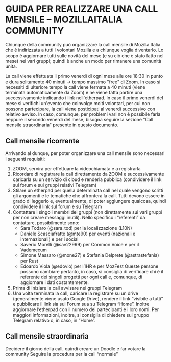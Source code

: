 # GUIDA PER REALIZZARE UNA CALL MENSILE – MOZILLAITALIA COMMUNITY

Chiunque della community può organizzare la call mensile di Mozilla Italia che è indirizzata a tutti I volontari Mozilla e a chiunque voglia diventarlo.
Lo scopo è aggiornare tutti sulle novità del mese (e su ciò che è stato fatto nel mese) nei vari gruppi; quindi è anche un modo per rimanere una comunità unita.

La call viene effettuata il primo venerdì di ogni mese alle ore 18:30 in punto e dura solitamente 40 minuti -> tempo massimo "free" di Zoom. In caso si necessiti di ulteriore tempo la call viene fermata a 40 minuti (viene terminata automaticamente da Zoom) e ne viene fatta partire una successivamente indicando i link nell'etherpad.
In caso il primo venerdì del mese si verifichi un'evento che coinvolge molti volontari, per cui non possono partecipare, la call viene posticipati al venerdì successivo con relativo avviso. In caso, comunque, per problemi vari non è possibile farla neppure il secondo venerdì del mese, bisogna seguire la sezione "Call mensile straordinaria" presente in questo documento.

## Call mensile ricorrente

Arrivando al dunque, per poter organizzare una call mensile sono necessari i seguenti requisiti:
1. ZOOM, servirà per effettuare la videochiamata e a registrarla
2. Ricordare di registrare la call direttamente da ZOOM e successivamente caricarla su un servizio di cloud e renderla pubblica (condividere il link sul forum e sui gruppi relativi Telegram)
3. Stilare un etherpad per quella determinata call nel quale vengono scritti gli argomenti e le tematiche che affronterà la call. Tutti devono essere in grado di leggerlo e, eventualmente, di poter aggiungere qualcosa, quindi condividere il link sul forum e su Telegram
4. Contattare i singoli membri dei gruppi (non direttamente sui vari gruppi per non creare messaggi inutili). Nello specifico i “referenti” da contattare, possibilmente sono:
    - Sara Todaro (@sara_tod) per la localizzazione (L10N)
    - Daniele Scasciafratte (@mte90) per eventi (nazionali e internazionali) e per i social
    - Saverio Morelli (@sav22999) per Common Voice e per il Vademecum
    - Simone Massaro (@mone27) e Stefania Delprete (@astrastefania) per Rust
    - Edoardo Viola (@edovio) per l’IHR e per MozFest
Queste persone possono cambiare pertanto, in caso, si consiglia di verificare chi è il referente dei singoli progetti per ogni call e, comunque, di aggiornare i dati costantemente.
5. Prima di iniziare la call avvisare nei gruppi Telegram
6. Una volta terminata la call, caricare la registrare su un drive (generalmente viene usato Google Drive), rendere il link “visibile a tutti” e pubblicare il link sia sul Forum sua su Telegram “Home”. Inoltre aggiornare l’etherpad con il numero dei partecipanti e i loro nomi.
Per maggiori informazioni, inoltre, si consiglia di chiedere sul gruppo Telegram relativo o, in caso, in “Home”.


## Call mensile straordinaria
Decidere il giorno della call, quindi creare un Doodle e far votare la community
Seguire la procedura per la call “normale”


